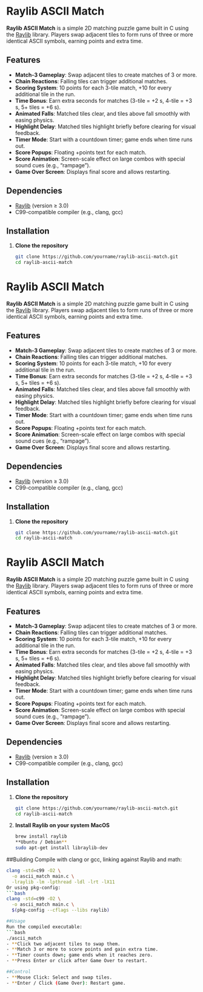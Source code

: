# Raylib ASCII Match

**Raylib ASCII Match** is a simple 2D matching puzzle game built in C using the [Raylib](https://www.raylib.com/) library. Players swap adjacent tiles to form runs of three or more identical ASCII symbols, earning points and extra time.

## Features

- **Match-3 Gameplay**: Swap adjacent tiles to create matches of 3 or more.  
- **Chain Reactions**: Falling tiles can trigger additional matches.  
- **Scoring System**: 10 points for each 3-tile match, +10 for every additional tile in the run.  
- **Time Bonus**: Earn extra seconds for matches (3-tile = +2 s, 4-tile = +3 s, 5+ tiles = +6 s).  
- **Animated Falls**: Matched tiles clear, and tiles above fall smoothly with easing physics.  
- **Highlight Delay**: Matched tiles highlight briefly before clearing for visual feedback.  
- **Timer Mode**: Start with a countdown timer; game ends when time runs out.  
- **Score Popups**: Floating +points text for each match.  
- **Score Animation**: Screen-scale effect on large combos with special sound cues (e.g., “rampage”).  
- **Game Over Screen**: Displays final score and allows restarting.

## Dependencies

- [Raylib](https://github.com/raysan5/raylib) (version ≥ 3.0)  
- C99-compatible compiler (e.g., clang, gcc)

## Installation

1. **Clone the repository**  
   ```bash
   git clone https://github.com/yourname/raylib-ascii-match.git
   cd raylib-ascii-match
# Raylib ASCII Match

**Raylib ASCII Match** is a simple 2D matching puzzle game built in C using the [Raylib](https://www.raylib.com/) library. Players swap adjacent tiles to form runs of three or more identical ASCII symbols, earning points and extra time.

## Features

- **Match-3 Gameplay**: Swap adjacent tiles to create matches of 3 or more.  
- **Chain Reactions**: Falling tiles can trigger additional matches.  
- **Scoring System**: 10 points for each 3-tile match, +10 for every additional tile in the run.  
- **Time Bonus**: Earn extra seconds for matches (3-tile = +2 s, 4-tile = +3 s, 5+ tiles = +6 s).  
- **Animated Falls**: Matched tiles clear, and tiles above fall smoothly with easing physics.  
- **Highlight Delay**: Matched tiles highlight briefly before clearing for visual feedback.  
- **Timer Mode**: Start with a countdown timer; game ends when time runs out.  
- **Score Popups**: Floating +points text for each match.  
- **Score Animation**: Screen-scale effect on large combos with special sound cues (e.g., “rampage”).  
- **Game Over Screen**: Displays final score and allows restarting.

## Dependencies

- [Raylib](https://github.com/raysan5/raylib) (version ≥ 3.0)  
- C99-compatible compiler (e.g., clang, gcc)

## Installation

1. **Clone the repository**  
   ```bash
   git clone https://github.com/yourname/raylib-ascii-match.git
   cd raylib-ascii-match
# Raylib ASCII Match

**Raylib ASCII Match** is a simple 2D matching puzzle game built in C using the [Raylib](https://www.raylib.com/) library. Players swap adjacent tiles to form runs of three or more identical ASCII symbols, earning points and extra time.

## Features

- **Match-3 Gameplay**: Swap adjacent tiles to create matches of 3 or more.  
- **Chain Reactions**: Falling tiles can trigger additional matches.  
- **Scoring System**: 10 points for each 3-tile match, +10 for every additional tile in the run.  
- **Time Bonus**: Earn extra seconds for matches (3-tile = +2 s, 4-tile = +3 s, 5+ tiles = +6 s).  
- **Animated Falls**: Matched tiles clear, and tiles above fall smoothly with easing physics.  
- **Highlight Delay**: Matched tiles highlight briefly before clearing for visual feedback.  
- **Timer Mode**: Start with a countdown timer; game ends when time runs out.  
- **Score Popups**: Floating +points text for each match.  
- **Score Animation**: Screen-scale effect on large combos with special sound cues (e.g., “rampage”).  
- **Game Over Screen**: Displays final score and allows restarting.

## Dependencies

- [Raylib](https://github.com/raysan5/raylib) (version ≥ 3.0)  
- C99-compatible compiler (e.g., clang, gcc)

## Installation

1. **Clone the repository**  
   ```bash
   git clone https://github.com/yourname/raylib-ascii-match.git
   cd raylib-ascii-match
2. **Install Raylib on your system**
   **MacOS**
   ```bash
   brew install raylib
   **Ubuntu / Debian**
   sudo apt-get install libraylib-dev

##Building
Compile with clang or gcc, linking against Raylib and math:
```bash
clang -std=c99 -O2 \
  -o ascii_match main.c \
  -lraylib -lm -lpthread -ldl -lrt -lX11
Or using pkg-config:
```bash
clang -std=c99 -O2 \
  -o ascii_match main.c \
  $(pkg-config --cflags --libs raylib)

##Usage
Run the compiled executable:
```bash
./ascii_match
- **Click two adjacent tiles to swap them.
- **Match 3 or more to score points and gain extra time.
- **Timer counts down; game ends when it reaches zero.
- **Press Enter or click after Game Over to restart.

##Control
- **Mouse Click: Select and swap tiles.
- **Enter / Click (Game Over): Restart game.
